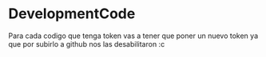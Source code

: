# DevelopmentCode
Para cada codigo que tenga token vas a tener que poner un nuevo token ya que por subirlo a github nos las desabilitaron :c
